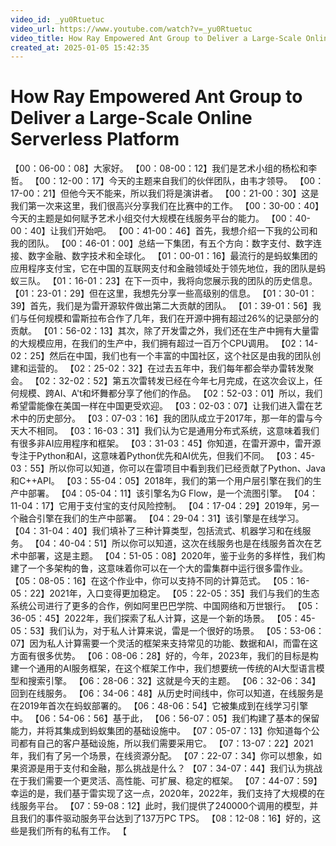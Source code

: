 ```yaml
---
video_id: _yu0Rtuetuc
video_url: https://www.youtube.com/watch?v=_yu0Rtuetuc
video_title: How Ray Empowered Ant Group to Deliver a Large-Scale Online Serverless Platform
created_at: 2025-01-05 15:42:35
---
```


# How Ray Empowered Ant Group to Deliver a Large-Scale Online Serverless Platform

【00：06-00：08】大家好。
【00：08-00：12】我们是艺术小组的杨松和李哲。
【00：12-00：17】今天的主题来自我们的伙伴团队，由韦才领导。
【00：17-00：21】但他今天不能来，所以我们将是演讲者。
【00：21-00：30】这是我们第一次来这里，我们很高兴分享我们在比赛中的工作。
【00：30-00：40】今天的主题是如何赋予艺术小组交付大规模在线服务平台的能力。
【00：40-00：40】让我们开始吧。
【00：41-00：46】首先，我想介绍一下我的公司和我的团队。
【00：46-01：00】总结一下集团，有五个方向：数字支付、数字连接、数字金融、数字技术和全球化。
【01：00-01：16】最流行的是蚂蚁集团的应用程序支付宝，它在中国的互联网支付和金融领域处于领先地位，我的团队是蚂蚁三队。
【01：16-01：23】在下一页中，我将向您展示我的团队的历史信息。
【01：23-01：29】但在这里，我想先分享一些高级别的信息。
【01：30-01：39】首先，我们是为雷开源软件做出第二大贡献的团队。
【01：39-01：56】我们与任何规模和雷斯拉布合作了几年，我们在开源中拥有超过26%的记录部分的贡献。
【01：56-02：13】其次，除了开发雷之外，我们还在生产中拥有大量雷的大规模应用，在我们的生产中，我们拥有超过一百万个CPU调用。
【02：14-02：25】然后在中国，我们也有一个丰富的中国社区，这个社区是由我的团队创建和运营的。
【02：25-02：32】在过去五年中，我们每年都会举办雷转发聚会。
【02：32-02：52】第五次雷转发已经在今年七月完成，在这次会议上，任何规模、跨AI、A't和坏舞都分享了他们的作品。
【02：52-03：01】所以，我们希望雷能像在美国一样在中国更受欢迎。
【03：02-03：07】让我们进入雷在艺术中的历史部分。
【03：07-03：16】我的团队成立于2017年，那一年的雷与今天大不相同。
【03：16-03：31】我们认为它是通用分布式系统，这意味着我们有很多非AI应用程序和框架。
【03：31-03：45】你知道，在雷开源中，雷开源专注于Python和AI，这意味着Python优先和AI优先，但我们不同。
【03：45-03：55】所以你可以知道，你可以在雷项目中看到我们已经贡献了Python、Java和C++API。
【03：55-04：05】2018年，我们的第一个用户层引擎在我们的生产中部署。
【04：05-04：11】该引擎名为G Flow，是一个流图引擎。
【04：11-04：17】它用于支付宝的支付风险控制。
【04：17-04：29】2019年，另一个融合引擎在我们的生产中部署。
【04：29-04：31】该引擎是在线学习。
【04：31-04：40】我们填补了三种计算类型，包括流式、机器学习和在线服务。
【04：40-04：51】所以你可以知道，这次在线服务也是在线服务首次在艺术中部署，这是主题。
【04：51-05：08】2020年，鉴于业务的多样性，我们构建了一个多架构的鲁，这意味着你可以在一个大的雷集群中运行很多雷作业。
【05：08-05：16】在这个作业中，你可以支持不同的计算范式。
【05：16-05：22】2021年，入口变得更加稳定。
【05：22-05：35】我们与我们的生态系统公司进行了更多的合作，例如阿里巴巴学院、中国网络和万世银行。
【05：36-05：45】2022年，我们探索了私人计算，这是一个新的场景。
【05：45-05：53】我们认为，对于私人计算来说，雷是一个很好的场景。
【05：53-06：07】因为私人计算需要一个灵活的框架来支持常见的功能、数据和AI，而雷在这方面有很多优势。
【06：08-06：28】好的，今年，2023年，我们的目标是构建一个通用的AI服务框架，在这个框架工作中，我们想要统一传统的AI大型语言模型和搜索引擎。
【06：28-06：32】这就是今天的主题。
【06：32-06：34】回到在线服务。
【06：34-06：48】从历史时间线中，你可以知道，在线服务是在2019年首次在蚂蚁部署的。
【06：48-06：54】它被集成到在线学习引擎中。
【06：54-06：56】基于此，
【06：56-07：05】我们构建了基本的保留能力，并将其集成到蚂蚁集团的基础设施中。
【07：05-07：13】你知道每个公司都有自己的客户基础设施，所以我们需要采用它。
【07：13-07：22】2021年，我们有了另一个场景，在线资源分配。
【07：22-07：34】你可以想象，如果资源是用于支付和金融，那么挑战是什么？
【07：34-07：44】我们认为挑战在于我们需要一个更灵活、高性能、可扩展、稳定的框架。
【07：44-07：59】幸运的是，我们基于雷实现了这一点，2020年，2022年，我们支持了大规模的在线服务平台。
【07：59-08：12】此时，我们提供了240000个调用的模型，并且我们的事件驱动服务平台达到了137万PC TPS。
【08：12-08：16】好的，这些是我们所有的私有工作。
【